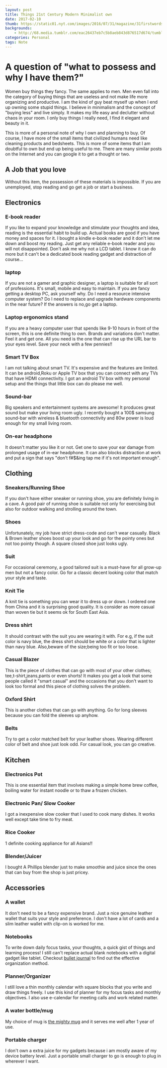 ```yaml
---
layout: post
title: Things 21st Century Modern Minimalist own 
date: 2017-02-10
thumb: https://static01.nyt.com/images/2016/07/31/magazine/31firstwords/31firstwords-master768-v2.jpg
backgrounds: 
    - http://68.media.tumblr.com/eac26437eb7c5b8aeb843d876517d674/tumblr_ojgre2wY231slhhf0o1_1280.jpg
categories: Personal    
tags: Note 
--- 
```

# A question of "what to possess and why I have them?"

Women buy things they fancy. The same applies to men. Men even fall into the category of buying things that are useless and not make life more organizing and productive. I am the kind of guy beat myself up when I end up owning some stupid things. I believe in minimalism and the concept of "buying less" and live simply. It makes my life easy and declutter without chaos in your room. I only buy things I really need, I find it elegant and beauty in it. 

This is more of a personal note of why I own and planning to buy. Of course, I have more of the small items that civilized humans need like cleaning products and bedsheets. This is more of some items that I am doubtful to own but end up being useful to me. There are many similar posts on the Internet and you can google it to get a thought or two.


## A Job that you love

Without this item, the possession of these materials is impossible. If you are unemployed, stop reading and go get a job or start a business.

## Electronics

### E-book reader

If you like to expand your knowledge and stimulate your thoughts and idea, reading is the essential habit to build up. Actual books are good if you have money and spaces for it. I bought a kindle e-book reader and it don't let me down and boost my reading. Just get any reliable e-book reader and you will not disappointed. Don't ask me why not a LCD tablet. I know it can do more but it can't be a dedicated book reading gadget and distraction of course...

### laptop

If you are not a gamer and graphic designer, a laptop is suitable for all sort of professions. It's small, mobile and easy to maintain. If you are fancy getting a desktop PC, ask yourself why. Do I need a resource intensive computer system? Do I need to replace and upgrade hardware components in the near future? If the answers is no,go get a laptop. 

### Laptop ergonomics stand

If you are a heavy computer user that spends like 9-10 hours in front of the screen, this is one definite thing to own. Brands and variations don't matter. Feel it and get one. All you need is the one that can rise up the URL bar to your eyes level. Save your neck with a few pennies!!

### Smart TV Box

I am not talking about smart TV. It's expensive and the features are limited. It can be android,Roku or Apple TV box that you can connect with any TVs that have HDMI connectivity. I got an android TV box with my personal setup and the things that little box can do please me well.

### Sound-bar

Big speakers and entertainment systems are awesome! It produces great sound but make your living room ugly. I recently bought a 100$ samsung sound-bar with wireless & bluetooth connectivity and 80w power is loud enough for my small living room. 

### On-ear headphone

It doesn't matter you like it or not. Get one to save your ear damage from prolonged usage of in-ear headphone. It can also blocks distraction at work and put a sign that says "don't f#$&ing tap me if it's not important enough".

## Clothing

### Sneakers/Running Shoe

If you don't have either sneaker or running shoe, you are definitely living in a cave. A good pair of running shoe is suitable not only for exercising but also for outdoor walking and strolling around the town.

### Shoes

Unfortunately, my job have strict dress-code and can't wear casually. Black & Brown leather shoes boost up your look and go for the pointy ones but not too pointy though. A square closed shoe just looks ugly.

### Suit

For occasional ceremony, a good tailored suit is a must-have for all grow-up men but not a fancy color. Go for a classic decent looking color that match your style and taste.

### Knit Tie

A knit tie is something you can wear it to dress up or down. I ordered one from China and it is surprising good quality. It is consider as more casual than woven tie but it seems ok for South East Asia. 

### Dress shirt
It should contrast with the suit you are wearing it with. For e.g, if the suit color is navy blue, the dress shirt should be white or a color that is lighter than navy blue. Also,beware of the size;being too fit or too loose.

### Casual Blazer

This is the piece of clothes that can go with most of your other clothes; tee,t-shirt,jeans,pants or even shorts! It makes you get a look that some people called it "smart casual" and the occasions that you don't want to look too formal and this piece of clothing solves the problem.

### Oxford Shirt

This is another clothes that can go with anything. Go for long sleeves because you can fold the sleeves up anyhow.

### Belts

Try to get a color matched belt for your leather shoes. Wearing different color of belt and shoe just look odd. For casual look, you can go creative.

## Kitchen 

### Electronics Pot
This is one essential item that involves making a simple home brew coffee, boiling water for instant noodle or to thaw a frozen chicken. 

### Electronic Pan/ Slow Cooker
I got a inexpensive slow cooker that I used to cook many dishes. It works well except take time to fry meat.

### Rice Cooker
1 definite cooking appliance for all Asians!!

### Blender/Juicer
I bought A Phillips blender just to make smoothie and juice since the ones that can buy from the shop is just pricey. 

## Accessories

### A wallet
It don't need to be a fancy expensive brand. Just a nice genuine leather wallet that suits your style and preference. I don't have a lot of cards and a slim leather wallet with clip-on is worked for me.

### Notebooks
To write down daily focus tasks, your thoughts, a quick gist of things and learning process! I still can't replace actual blank notebooks with a digital gadget like tablet. Checkout [bullet journal](http://bulletjournal.com/) to find out the effective organization method.

### Planner/Organizer
I still love a thin monthly calendar with square blocks that you write and draw things freely. I use this kind of planner for my focus tasks and monthly objectives. I also use e-calendar for meeting calls and work related matter.

### A water bottle/mug
My choice of mug is [the mighty mug](https://themightymug.com/) and it serves me well after 1 year of use.

### Portable charger

I don't own a extra juice for my gadgets because i am mostly aware of my device battery level. Just a portable small charger to go is enough to plug in wherever I want. 



